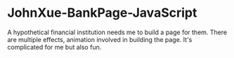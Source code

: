 # JohnXue-BankPage-JavaScript

A hypothetical financial institution needs me to build a page for them.  There are multiple effects, animation involved in building the page.  It's complicated for me but also fun.
